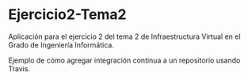 # Ejercicio2-Tema2
Aplicación para el ejercicio 2 del tema 2 de Infraestructura Virtual en el Grado de Ingeniería Informática.

Ejemplo de cómo agregar integración continua a un repositorio usando Travis.

